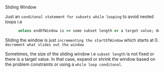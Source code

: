 Sliding Window

Just an `conditonal statement for subsets while looping` to avoid nested loops i.e 
```ruby  
      unless endOfWindow is >= some subset length or a target value; dont slide the window
```
Sliding the window is just `incrementing the startOfWindow` which starts at 0.
`decrement what slides out the window`

Sometimes, the size of the sliding window i.e `subset length` is not fixed or there is a target value. 
In that case, expand or shrink the window based on the problem constraints or using a `while loop conditonal`.
 